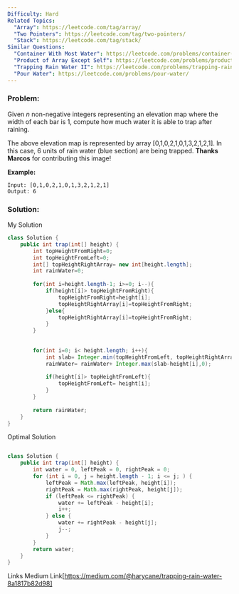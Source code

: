 ```yaml
---
Difficulty: Hard
Related Topics:
  "Array": https://leetcode.com/tag/array/
  "Two Pointers": https://leetcode.com/tag/two-pointers/
  "Stack": https://leetcode.com/tag/stack/
Similar Questions:
  "Container With Most Water": https://leetcode.com/problems/container-with-most-water/
  "Product of Array Except Self": https://leetcode.com/problems/product-of-array-except-self/
  "Trapping Rain Water II": https://leetcode.com/problems/trapping-rain-water-ii/
  "Pour Water": https://leetcode.com/problems/pour-water/
---
```


### Problem:

Given *n* non-negative integers representing an elevation map where the width of each bar is 1, compute how much water it is able to trap after raining.

The above elevation map is represented by array [0,1,0,2,1,0,1,3,2,1,2,1]. In this case, 6 units of rain water (blue section) are being trapped. **Thanks Marcos** for contributing this image!

**Example:**

```
Input: [0,1,0,2,1,0,1,3,2,1,2,1]
Output: 6
```

### Solution:
My Solution
``` java
class Solution {
    public int trap(int[] height) {
        int topHeightFromRight=0;
        int topHeightFromLeft=0;
        int[] topHeightRightArray= new int[height.length];
        int rainWater=0;
        
        for(int i=height.length-1; i>=0; i--){
            if(height[i]> topHeightFromRight){
                topHeightFromRight=height[i];
                topHeightRightArray[i]=topHeightFromRight;
            }else{
                topHeightRightArray[i]=topHeightFromRight;
            }
        }
        
        
        for(int i=0; i< height.length; i++){
            int slab= Integer.min(topHeightFromLeft, topHeightRightArray[i]);
            rainWater= rainWater+ Integer.max(slab-height[i],0);
            
            if(height[i]> topHeightFromLeft){
                topHeightFromLeft= height[i];
            }
        }
        
        return rainWater;
    }
}

```


Optimal Solution
```java

class Solution {
    public int trap(int[] height) {
        int water = 0, leftPeak = 0, rightPeak = 0;
        for (int i = 0, j = height.length - 1; i <= j; ) {
            leftPeak = Math.max(leftPeak, height[i]);
            rightPeak = Math.max(rightPeak, height[j]);
            if (leftPeak <= rightPeak) {
                water += leftPeak - height[i];
                i++;
            } else {
                water += rightPeak - height[j];
                j--;
            }
        }
        return water;
    }
}
```

Links
Medium Link[https://medium.com/@harycane/trapping-rain-water-8a1817b82d98]
